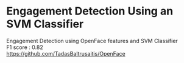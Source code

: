 # Engagement Detection Using an SVM Classifier

Engagement Detection using OpenFace features and SVM Classifier \
F1 score : 0.82 \
https://github.com/TadasBaltrusaitis/OpenFace
